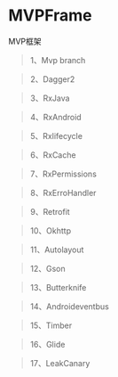 # MVPFrame
MVP框架
>1、Mvp branch

>2、Dagger2

>3、RxJava

>4、RxAndroid

>5、Rxlifecycle

>6、RxCache

>7、RxPermissions

>8、RxErroHandler

>9、Retrofit

>10、Okhttp

>11、Autolayout

>12、Gson

>13、Butterknife

>14、Androideventbus

>15、Timber

>16、Glide

>17、LeakCanary
